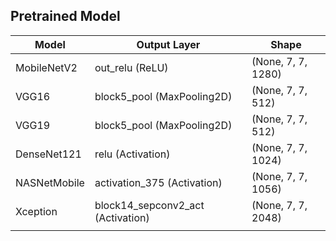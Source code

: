 ## Pretrained Model

| Model        | Output Layer                      | Shape              |
| ------------ | --------------------------------- | ------------------ |
| MobileNetV2  | out_relu (ReLU)                   | (None, 7, 7, 1280) |
| VGG16        | block5_pool (MaxPooling2D)        | (None, 7, 7, 512)  |
| VGG19        | block5_pool (MaxPooling2D)        | (None, 7, 7, 512)  |
| DenseNet121  | relu (Activation)                 | (None, 7, 7, 1024) |
| NASNetMobile | activation_375 (Activation)       | (None, 7, 7, 1056) |
| Xception     | block14_sepconv2_act (Activation) | (None, 7, 7, 2048) |
|              |                                   |                    |


